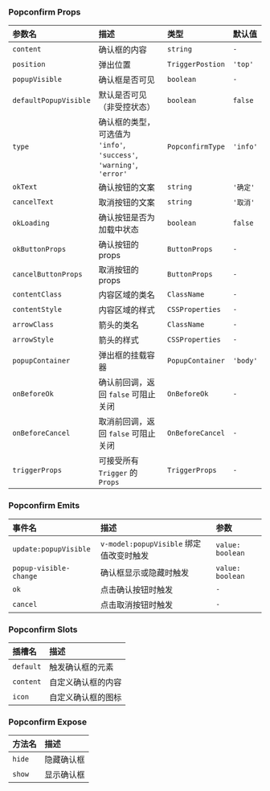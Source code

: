 ### Popconfirm Props

| 参数名 | 描述 | 类型 | 默认值 |
| :--- | :--- | :--- | :--- |
| `content` | 确认框的内容 | `string` | `-` |
| `position` | 弹出位置 | `TriggerPostion` | `'top'` |
| `popupVisible` | 确认框是否可见 | `boolean` | `-` |
| `defaultPopupVisible` | 默认是否可见（非受控状态） | `boolean` | `false` |
| `type` | 确认框的类型，可选值为 `'info'`, `'success'`, `'warning'`, `'error'` | `PopconfirmType` | `'info'` |
| `okText` | 确认按钮的文案 | `string` | `'确定'` |
| `cancelText` | 取消按钮的文案 | `string` | `'取消'` |
| `okLoading` | 确认按钮是否为加载中状态 | `boolean` | `false` |
| `okButtonProps` | 确认按钮的 props | `ButtonProps` | `-` |
| `cancelButtonProps` | 取消按钮的 props | `ButtonProps` | `-` |
| `contentClass` | 内容区域的类名 | `ClassName` | `-` |
| `contentStyle` | 内容区域的样式 | `CSSProperties` | `-` |
| `arrowClass` | 箭头的类名 | `ClassName` | `-` |
| `arrowStyle` | 箭头的样式 | `CSSProperties` | `-` |
| `popupContainer` | 弹出框的挂载容器 | `PopupContainer` | `'body'` |
| `onBeforeOk` | 确认前回调，返回 `false` 可阻止关闭 | `OnBeforeOk` | `-` |
| `onBeforeCancel` | 取消前回调，返回 `false` 可阻止关闭 | `OnBeforeCancel` | `-` |
| `triggerProps` | 可接受所有 `Trigger` 的 `Props` | `TriggerProps` | `-` |

### Popconfirm Emits

| 事件名 | 描述 | 参数 |
| :--- | :--- | :--- |
| `update:popupVisible` | `v-model:popupVisible` 绑定值改变时触发 | `value: boolean` |
| `popup-visible-change` | 确认框显示或隐藏时触发 | `value: boolean` |
| `ok` | 点击确认按钮时触发 | `-` |
| `cancel` | 点击取消按钮时触发 | `-` |

### Popconfirm Slots

| 插槽名 | 描述 |
| :--- | :--- |
| `default` | 触发确认框的元素 |
| `content` | 自定义确认框的内容 |
| `icon` | 自定义确认框的图标 |

### Popconfirm Expose

| 方法名 | 描述 |
| :--- | :--- |
| `hide` | 隐藏确认框 |
| `show` | 显示确认框 |